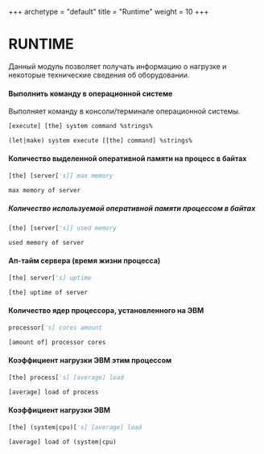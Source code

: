 +++
archetype = "default"
title = "Runtime"
weight = 10
+++
# RUNTIME 
Данный модуль позволяет получать информацию о нагрузке и некоторые технические сведения об оборудовании.

#### Выполнить команду в операционной системе
Выполняет команду в консоли/терминале операционной системы.
```vb
[execute] [the] system command %strings%
```
```vb
(let|make) system execute [[the] command] %strings%
```

#### Количество выделенной оперативной памяти на процесс в байтах
```vb
[the] [server['s]] max memory
```
```vb
max memory of server
```

##### Количество используемой оперативной памяти процессом в байтах
```vb
[the] [server['s]] used memory
```
```vb
used memory of server
```

#### Ап-тайм сервера (время жизни процесса)
```vb
[the] server['s] uptime
```
```vb
[the] uptime of server
```

#### Количество ядер процессора, установленного на ЭВМ
```vb
processor['s] cores amount
```
```vb
[amount of] processor cores
```

#### Коэффициент нагрузки ЭВМ этим процессом
```vb
[the] process['s] [average] load
```
```vb
[average] load of process
```

#### Коэффициент нагрузки ЭВМ
```vb
[the] (system|cpu)['s] [average] load
```
```vb
[average] load of (system|cpu)
```


